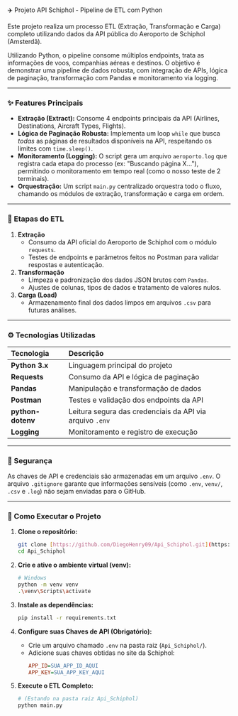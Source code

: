 ✈️ Projeto API Schiphol - Pipeline de ETL com Python

Este projeto realiza um processo ETL (Extração, Transformação e Carga) completo utilizando dados da API pública do Aeroporto de Schiphol (Amsterdã).

Utilizando Python, o pipeline consome múltiplos endpoints, trata as informações de voos, companhias aéreas e destinos. O objetivo é demonstrar uma pipeline de dados robusta, com integração de APIs, lógica de paginação, transformação com Pandas e monitoramento via logging.

---

### ✨ Features Principais

* **Extração (Extract):** Consome 4 endpoints principais da API (Airlines, Destinations, Aircraft Types, Flights).
* **Lógica de Paginação Robusta:** Implementa um loop `while` que busca *todas* as páginas de resultados disponíveis na API, respeitando os limites com `time.sleep()`.
* **Monitoramento (Logging):** O script gera um arquivo `aeroporto.log` que registra cada etapa do processo (ex: "Buscando página X..."), permitindo o monitoramento em tempo real (como o nosso teste de 2 terminais).
* **Orquestração:** Um script `main.py` centralizado orquestra todo o fluxo, chamando os módulos de extração, transformação e carga em ordem.

---

### 🧩 Etapas do ETL

1.  **Extração**
    * Consumo da API oficial do Aeroporto de Schiphol com o módulo `requests`.
    * Testes de endpoints e parâmetros feitos no Postman para validar respostas e autenticação.
2.  **Transformação**
    * Limpeza e padronização dos dados JSON brutos com `Pandas`.
    * Ajustes de colunas, tipos de dados e tratamento de valores nulos.
3.  **Carga (Load)**
    * Armazenamento final dos dados limpos em arquivos `.csv` para futuras análises.

---

### ⚙️ Tecnologias Utilizadas

| Tecnologia | Descrição |
| :--- | :--- |
| **Python 3.x** | Linguagem principal do projeto |
| **Requests** | Consumo da API e lógica de paginação |
| **Pandas** | Manipulação e transformação de dados |
| **Postman** | Testes e validação dos endpoints da API |
| **python-dotenv**| Leitura segura das credenciais da API via arquivo `.env` |
| **Logging** | Monitoramento e registro de execução |

---

### 🔐 Segurança

As chaves de API e credenciais são armazenadas em um arquivo `.env`.
O arquivo `.gitignore` garante que informações sensíveis (como `.env`, `venv/`, `.csv` e `.log`) não sejam enviadas para o GitHub.

---

### 🚀 Como Executar o Projeto

1.  **Clone o repositório:**
    ```bash
    git clone [https://github.com/DiegoHenry09/Api_Schiphol.git](https://github.com/DiegoHenry09/Api_Schiphol.git)
    cd Api_Schiphol
    ```

2.  **Crie e ative o ambiente virtual (venv):**
    ```bash
    # Windows
    python -m venv venv
    .\venv\Scripts\activate
    ```

3.  **Instale as dependências:**
    ```bash
    pip install -r requirements.txt
    ```

4.  **Configure suas Chaves de API (Obrigatório):**
    * Crie um arquivo chamado `.env` na pasta raiz (`Api_Schiphol/`).
    * Adicione suas chaves obtidas no site da Schiphol:
        ```ini
        APP_ID=SUA_APP_ID_AQUI
        APP_KEY=SUA_APP_KEY_AQUI
        ```

5.  **Execute o ETL Completo:**
    ```bash
    # (Estando na pasta raiz Api_Schiphol)
    python main.py
    ```

